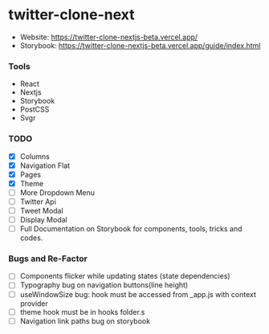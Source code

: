 # twitter-clone-next

- Website: https://twitter-clone-nextjs-beta.vercel.app/
- Storybook: https://twitter-clone-nextjs-beta.vercel.app/guide/index.html

### Tools

- React
- Nextjs
- Storybook
- PostCSS
- Svgr

### TODO

- [x] Columns
- [x] Navigation Flat
- [x] Pages
- [x] Theme
- [ ] More Dropdown Menu
- [ ] Twitter Api
- [ ] Tweet Modal
- [ ] Display Modal
- [ ] Full Documentation on Storybook for components, tools, tricks and codes.

### Bugs and Re-Factor

- [ ] Components flicker while updating states (state dependencies)
- [ ] Typography bug on navigation buttons(line height)
- [ ] useWindowSize bug: hook must be accessed from _app.js with context provider
- [ ] theme hook must be in hooks folder.s
- [ ] Navigation link paths bug on storybook
